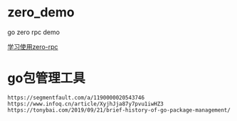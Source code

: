 # zero_demo
go zero rpc demo

[学习使用zero-rpc](https://www.yuque.com/tal-tech/go-zero/rm435c)

# go包管理工具
```
https://segmentfault.com/a/1190000020543746
https://www.infoq.cn/article/XyjhJja87y7pvu1iwHZ3
https://tonybai.com/2019/09/21/brief-history-of-go-package-management/
```



